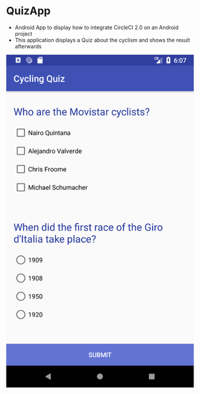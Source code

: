 # QuizApp

- Android App to display how to integrate CircleCI 2.0 on an Android project
- This application displays a Quiz about the cyclism and shows the result afterwards

![Screenshot](https://github.com/nicolashleon/QuizApp/blob/master/pictures/emulator.png)
